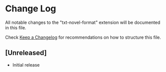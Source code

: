 # Change Log

All notable changes to the "txt-novel-format" extension will be documented in this file.

Check [Keep a Changelog](http://keepachangelog.com/) for recommendations on how to structure this file.

## [Unreleased]

- Initial release